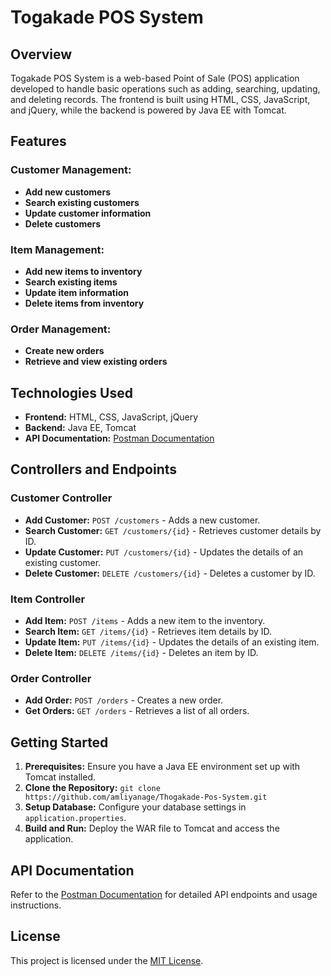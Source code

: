 # Togakade POS System

## Overview
Togakade POS System is a web-based Point of Sale (POS) application developed to handle basic operations such as adding, searching, updating, and deleting records. The frontend is built using HTML, CSS, JavaScript, and jQuery, while the backend is powered by Java EE with Tomcat.

## Features
### Customer Management:
- **Add new customers**
- **Search existing customers**
- **Update customer information**
- **Delete customers**

### Item Management:
- **Add new items to inventory**
- **Search existing items**
- **Update item information**
- **Delete items from inventory**

### Order Management:
- **Create new orders**
- **Retrieve and view existing orders**

## Technologies Used
- **Frontend:** HTML, CSS, JavaScript, jQuery
- **Backend:** Java EE, Tomcat
- **API Documentation:** [Postman Documentation](https://documenter.getpostman.com/view/35384192/2sA3s1oXj9)

## Controllers and Endpoints

### Customer Controller
- **Add Customer:** `POST /customers` - Adds a new customer.
- **Search Customer:** `GET /customers/{id}` - Retrieves customer details by ID.
- **Update Customer:** `PUT /customers/{id}` - Updates the details of an existing customer.
- **Delete Customer:** `DELETE /customers/{id}` - Deletes a customer by ID.

### Item Controller
- **Add Item:** `POST /items` - Adds a new item to the inventory.
- **Search Item:** `GET /items/{id}` - Retrieves item details by ID.
- **Update Item:** `PUT /items/{id}` - Updates the details of an existing item.
- **Delete Item:** `DELETE /items/{id}` - Deletes an item by ID.

### Order Controller
- **Add Order:** `POST /orders` - Creates a new order.
- **Get Orders:** `GET /orders` - Retrieves a list of all orders.

## Getting Started
1. **Prerequisites:** Ensure you have a Java EE environment set up with Tomcat installed.
2. **Clone the Repository:** `git clone https://github.com/amliyanage/Thogakade-Pos-System.git`
3. **Setup Database:** Configure your database settings in `application.properties`.
4. **Build and Run:** Deploy the WAR file to Tomcat and access the application.

## API Documentation
Refer to the [Postman Documentation](https://documenter.getpostman.com/view/35384192/2sA3s1oXj9) for detailed API endpoints and usage instructions.

## License
This project is licensed under the [MIT License](LICENSE).
